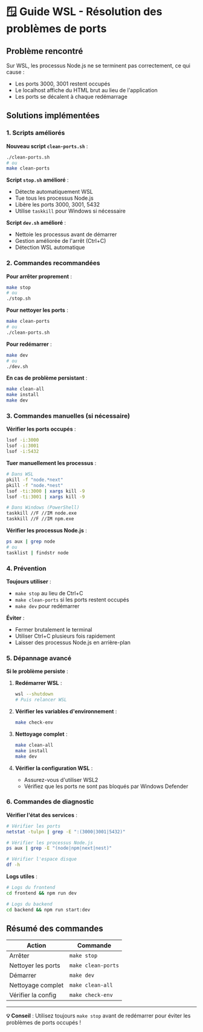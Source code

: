 # 🪟 Guide WSL - Résolution des problèmes de ports

## Problème rencontré

Sur WSL, les processus Node.js ne se terminent pas correctement, ce qui cause :
- Les ports 3000, 3001 restent occupés
- Le localhost affiche du HTML brut au lieu de l'application
- Les ports se décalent à chaque redémarrage

## Solutions implémentées

### 1. Scripts améliorés

**Nouveau script `clean-ports.sh`** :
```bash
./clean-ports.sh
# ou
make clean-ports
```

**Script `stop.sh` amélioré** :
- Détecte automatiquement WSL
- Tue tous les processus Node.js
- Libère les ports 3000, 3001, 5432
- Utilise `taskkill` pour Windows si nécessaire

**Script `dev.sh` amélioré** :
- Nettoie les processus avant de démarrer
- Gestion améliorée de l'arrêt (Ctrl+C)
- Détection WSL automatique

### 2. Commandes recommandées

**Pour arrêter proprement** :
```bash
make stop
# ou
./stop.sh
```

**Pour nettoyer les ports** :
```bash
make clean-ports
# ou
./clean-ports.sh
```

**Pour redémarrer** :
```bash
make dev
# ou
./dev.sh
```

**En cas de problème persistant** :
```bash
make clean-all
make install
make dev
```

### 3. Commandes manuelles (si nécessaire)

**Vérifier les ports occupés** :
```bash
lsof -i:3000
lsof -i:3001
lsof -i:5432
```

**Tuer manuellement les processus** :
```bash
# Dans WSL
pkill -f "node.*next"
pkill -f "node.*nest"
lsof -ti:3000 | xargs kill -9
lsof -ti:3001 | xargs kill -9

# Dans Windows (PowerShell)
taskkill //F //IM node.exe
taskkill //F //IM npm.exe
```

**Vérifier les processus Node.js** :
```bash
ps aux | grep node
# ou
tasklist | findstr node
```

### 4. Prévention

**Toujours utiliser** :
- `make stop` au lieu de Ctrl+C
- `make clean-ports` si les ports restent occupés
- `make dev` pour redémarrer

**Éviter** :
- Fermer brutalement le terminal
- Utiliser Ctrl+C plusieurs fois rapidement
- Laisser des processus Node.js en arrière-plan

### 5. Dépannage avancé

**Si le problème persiste** :

1. **Redémarrer WSL** :
   ```bash
   wsl --shutdown
   # Puis relancer WSL
   ```

2. **Vérifier les variables d'environnement** :
   ```bash
   make check-env
   ```

3. **Nettoyage complet** :
   ```bash
   make clean-all
   make install
   make dev
   ```

4. **Vérifier la configuration WSL** :
   - Assurez-vous d'utiliser WSL2
   - Vérifiez que les ports ne sont pas bloqués par Windows Defender

### 6. Commandes de diagnostic

**Vérifier l'état des services** :
```bash
# Vérifier les ports
netstat -tulpn | grep -E ":(3000|3001|5432)"

# Vérifier les processus Node.js
ps aux | grep -E "(node|npm|next|nest)"

# Vérifier l'espace disque
df -h
```

**Logs utiles** :
```bash
# Logs du frontend
cd frontend && npm run dev

# Logs du backend  
cd backend && npm run start:dev
```

## Résumé des commandes

| Action | Commande |
|--------|----------|
| Arrêter | `make stop` |
| Nettoyer les ports | `make clean-ports` |
| Démarrer | `make dev` |
| Nettoyage complet | `make clean-all` |
| Vérifier la config | `make check-env` |

---

**💡 Conseil** : Utilisez toujours `make stop` avant de redémarrer pour éviter les problèmes de ports occupés !
